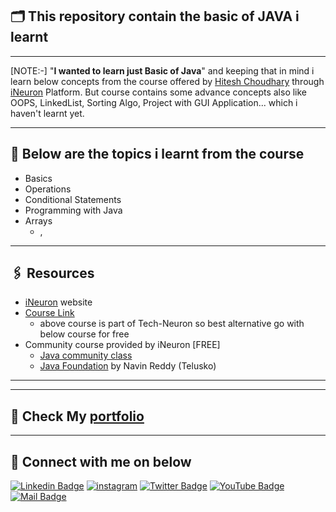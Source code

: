 ## 🗂️ This repository contain the basic of JAVA i learnt 
--------------------

[NOTE:-] "**I wanted to learn just Basic of Java**" and keeping that in mind i learn below concepts from the course offered by [Hitesh Choudhary]() through [iNeuron]() Platform. But course contains some advance concepts also like OOPS, LinkedList, Sorting Algo, Project with GUI Application... which i haven't learnt yet.



-------------------------
## 📌 Below are the topics i learnt from the course
- Basics
- Operations
- Conditional Statements
- Programming with Java
- Arrays
    - ,



-------------------------
## 🖇️ Resources
- [iNeuron](https://ineuron.ai/) website
- [Course Link](https://ineuron.ai/course/Java-Bootcamp)
    - above course is part of Tech-Neuron so best alternative go with below course for free
- Community course provided by iNeuron [FREE]
    - [Java community class](https://ineuron.ai/course/Java-Community-Class)
    - [Java Foundation](https://ineuron.ai/course/Java-Foundations) by Navin Reddy (Telusko)

---------------------------------------


------------------------
## 🪪 Check My [portfolio](https://kishansutariya23.github.io/)

----------------
## 🤝 Connect with me on below

[![Linkedin Badge][linkedinbadge]][linkedin] 
[![instagram](https://img.shields.io/badge/Instagram-da3b5a?style=flat&logo=instagram&logoColor=white&link=https://www.instagram.com/ks23code/)][instagram] [![Twitter Badge](https://img.shields.io/badge/-@ks23_code-1ca0f1?style=flat&labelColor=1ca0f1&logo=twitter&logoColor=white&link=https://twitter.com/ks23_code)][twitter] 
[![YouTube Badge](https://img.shields.io/badge/-kishansutariya23-e74c3c?style=flat&labelColor=e74c3c&logo=youtube&logoColor=white)][youtube] [![Mail Badge](https://img.shields.io/badge/-kishansutariya23.in@gmail.com-c0392b?style=flat&labelColor=c0392b&logo=gmail&logoColor=white)][gmail] 


[linkedin]: https://www.linkedin.com/in/kishankumar-sutariya/
[twitter]: https://twitter.com/ks23_code?t=slipKXB8ZbZG4wDzoTxQ&s=09
[data.world]: https://data.world/dataman-udit
[youtube]: https://www.youtube.com/@kishansutariya23
[gmail]: mailto:kishansutariya23.in@gmail.com
[skype]: skype:------?call
[instagram]: https://www.instagram.com/ks23code


[linkedinbadge]: https://img.shields.io/badge/-kishankumar_sutariya-0e76a8?style=flat&labelColor=0e76a8&logo=linkedin&logoColor=white
[twitterbadge]: https://img.shields.io/badge/-@ks23_code-1ca0f1?style=flat&labelColor=1ca0f1&logo=twitter&logoColor=white&link=https://twitter.com/quantumudit
[gmailbadge]: https://img.shields.io/badge/-ks23.code-c0392b?style=flat&labelColor=c0392b&logo=gmail&logoColor=white
[youtubebadge]: https://img.shields.io/badge/-youtube-e74c3c?style=flat&labelColor=e74c3c&logo=youtube&logoColor=white

[instagram]:https://img.shields.io/badge/Instagram-E4405F?style=for-the-badge&logo=instagram&logoColor=white